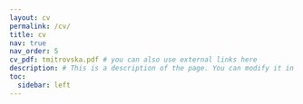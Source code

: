```yaml
---
layout: cv
permalink: /cv/
title: cv
nav: true
nav_order: 5
cv_pdf: tmitrovska.pdf # you can also use external links here
description: # This is a description of the page. You can modify it in '_pages/cv.md'. You can also change or remove the top pdf download button.
toc:
  sidebar: left
---
```

